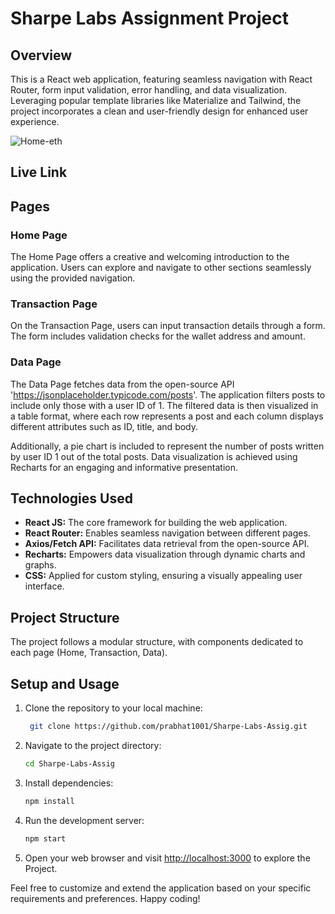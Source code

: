 # Sharpe Labs Assignment Project

## Overview

This is a React web application, featuring seamless navigation with React Router, form input validation, error handling, and data visualization. Leveraging popular template libraries like Materialize and Tailwind, the project incorporates a clean and user-friendly design for enhanced user experience.

![Home-eth](https://github.com/prabhat1001/Sharpe-Labs-Assig/assets/71027441/a83ca7f3-ea0b-4c34-ae4c-38b0383a6bc1)

## Live Link


## Pages

### Home Page

The Home Page offers a creative and welcoming introduction to the application. Users can explore and navigate to other sections seamlessly using the provided navigation.

### Transaction Page

On the Transaction Page, users can input transaction details through a form. The form includes validation checks for the wallet address and amount.

### Data Page

The Data Page fetches data from the open-source API 'https://jsonplaceholder.typicode.com/posts'. The application filters posts to include only those with a user ID of 1. The filtered data is then visualized in a table format, where each row represents a post and each column displays different attributes such as ID, title, and body.

Additionally, a pie chart is included to represent the number of posts written by user ID 1 out of the total posts. Data visualization is achieved using Recharts for an engaging and informative presentation.

## Technologies Used

- **React JS:** The core framework for building the web application.
- **React Router:** Enables seamless navigation between different pages.
- **Axios/Fetch API:** Facilitates data retrieval from the open-source API.
- **Recharts:** Empowers data visualization through dynamic charts and graphs.
- **CSS:** Applied for custom styling, ensuring a visually appealing user interface.

## Project Structure

The project follows a modular structure, with components dedicated to each page (Home, Transaction, Data). 

## Setup and Usage

1. Clone the repository to your local machine:

   ```bash
    git clone https://github.com/prabhat1001/Sharpe-Labs-Assig.git
   ```

2. Navigate to the project directory:

   ```bash
   cd Sharpe-Labs-Assig
   ```

3. Install dependencies:

   ```bash
   npm install
   ```

4. Run the development server:

   ```bash
   npm start
   ```

5. Open your web browser and visit [http://localhost:3000](http://localhost:3000) to explore the Project.


Feel free to customize and extend the application based on your specific requirements and preferences. Happy coding!
